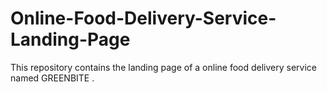 # Online-Food-Delivery-Service-Landing-Page
This repository contains the landing page of a online food delivery service named GREENBITE .
